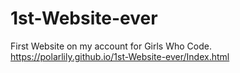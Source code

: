 # 1st-Website-ever
First Website on my account for Girls Who Code.
https://polarlily.github.io/1st-Website-ever/Index.html

